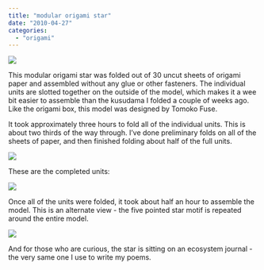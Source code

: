 ```yaml
---
title: "modular origami star"
date: "2010-04-27"
categories: 
  - "origami"
---
```


[![](http://s3.media.squarespace.com/production/1431296/16917466/_PYw92neEA7o/TP-AE8pIelI/AAAAAAAAAKc/4KWQYMItjA4/s1600/star%2B1.jpg)](http://s3.media.squarespace.com/production/1431296/16917466/_PYw92neEA7o/TP-AE8pIelI/AAAAAAAAAKc/4KWQYMItjA4/s1600/star%2B1.jpg)

  
This modular origami star was folded out of 30 uncut sheets of origami paper and assembled without any glue or other fasteners. The individual units are slotted together on the outside of the model, which makes it a wee bit easier to assemble than the kusudama I folded a couple of weeks ago. Like the origami box, this model was designed by Tomoko Fuse.

It took approximately three hours to fold all of the individual units. This is about two thirds of the way through. I’ve done preliminary folds on all of the sheets of paper, and then finished folding about half of the full units.

[![](http://s3.media.squarespace.com/production/1431296/16917466/_PYw92neEA7o/TP-AFWkDDlI/AAAAAAAAAKg/0Gp-VsFJS2k/s1600/star%2B2.jpg)](http://s3.media.squarespace.com/production/1431296/16917466/_PYw92neEA7o/TP-AFWkDDlI/AAAAAAAAAKg/0Gp-VsFJS2k/s1600/star%2B2.jpg)

  
These are the completed units:

[![](http://s3.media.squarespace.com/production/1431296/16917466/_PYw92neEA7o/TP-AFi8QgGI/AAAAAAAAAKk/f81JlWnInXI/s1600/star%2B3.jpg)](http://s3.media.squarespace.com/production/1431296/16917466/_PYw92neEA7o/TP-AFi8QgGI/AAAAAAAAAKk/f81JlWnInXI/s1600/star%2B3.jpg)

  
Once all of the units were folded, it took about half an hour to assemble the model. This is an alternate view - the five pointed star motif is repeated around the entire model.

[![](http://s3.media.squarespace.com/production/1431296/16917466/_PYw92neEA7o/TP-AF-75G7I/AAAAAAAAAKo/wCz4aw13jxw/s1600/star%2B4.jpg)](http://s3.media.squarespace.com/production/1431296/16917466/_PYw92neEA7o/TP-AF-75G7I/AAAAAAAAAKo/wCz4aw13jxw/s1600/star%2B4.jpg)

  
And for those who are curious, the star is sitting on an ecosystem journal - the very same one I use to write my poems.

